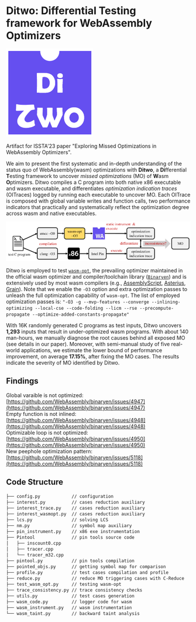 # Ditwo: Differential Testing framework for WebAssembly Optimizers
<!--- not compatible with anonymous git hub repo link
<p align="center">
  <img src="https://github.com/monkbai/wasm-testing/blob/main/doc/ditwo.png?raw=true" width="120" title="ditwo-logo">
</p>
<br />
--->
![ditwo-logo](doc/ditwo.png)

Artifact for ISSTA'23 paper "Exploring Missed Optimizations in WebAssembly Optimizers".

We aim to present the first systematic and in-depth understanding 
of the status quo of WebAssembly(wasm) optimizations with **Ditwo**, a 
**Di**fferential **T**esting framework to uncover *missed optimizations* (MO) 
of **W**asm **O**ptimizers. Ditwo compiles a C program into both native x86 
executable and wasm executable, and differentiates *optimization indication traces* 
(OITraces) logged by running each executable to uncover MO. Each OITrace 
is composed with global variable writes and function calls, two performance
indicators that practically and systematically reflect the optimization 
degree across wasm and native executables.

<!--- not compatible with anonymous git hub repo link
<p align="center">
  <img src="https://github.com/monkbai/wasm-testing/blob/main/doc/workflow.png" width="881" title="ditwo-workflow">
</p>
<br />
--->
![ditwo-workflow](doc/workflow.png)

Ditwo is employed to test [`wasm-opt`](https://github.com/WebAssembly/binaryen#wasm-opt), the prevailing optimizer
maintained in the official wasm optimizer and compiler/toolchain library ([`Binaryen`](https://github.com/WebAssembly/binaryen)) and is extensively used by most wasm compilers (e.g., [AssemblyScript](https://github.com/AssemblyScript/assemblyscript), [Asterius](https://github.com/tweag/asterius), [Grain](https://github.com/grain-lang/grain)).
Note that we enable the `-O3` option and extra optimization passes to unleash the full optimization capability of `wasm-opt`. 
The list of employed optimization passes is: `"-O3 -g --mvp-features --converge --inlining-optimizing --local-cse --code-folding --licm --rse --precompute-propagate --optimize-added-constants-propagate"`

With 16K randomly generated C programs as test inputs, Ditwo
uncovers **1,293** inputs that result in under-optimized wasm 
programs. With about 140 man-hours, we manually diagnose the root
causes behind all exposed MO (see details in our paper). 
Moreover, with semi-manual study of five real-world applications, 
we estimate the lower bound of performance improvement, on 
average **17.15%**, after fixing the MO cases. The results indicate 
the severity of MO identified by Ditwo.

## Findings

Global varaible is not optimized: [https://github.com/WebAssembly/binaryen/issues/4947](https://github.com/WebAssembly/binaryen/issues/4947)  
Empty function is not inlined: [https://github.com/WebAssembly/binaryen/issues/4948](https://github.com/WebAssembly/binaryen/issues/4948)  
Optimizable loop is not optimized: [https://github.com/WebAssembly/binaryen/issues/4950](https://github.com/WebAssembly/binaryen/issues/4950)  
New peephole optimization pattern: [https://github.com/WebAssembly/binaryen/issues/5118](https://github.com/WebAssembly/binaryen/issues/5118)  

## Code Structure
```
├── config.py            // configuration
├── interest.py          // cases reduction auxiliary
├── interest_trace.py    // cases reduction auxiliary
├── interest_wasmopt.py  // cases reduction auxiliary
├── lcs.py               // solving LCS 
├── nm.py                // symbol map auxiliary
├── pin_instrument.py    // x86 exe instrumentation
├── Pintool              // pin tools source code
│   ├── inscount0.cpp
│   ├── tracer.cpp
│   └── tracer_m32.cpp
├── pintool.py           // pin tools compilation
├── pointed_objs.py      // getting symbol map for comparison
├── profile.py           // test cases compilation and profile
├── reduce.py            // reduce MO triggering cases with C-Reduce
├── test_wasm_opt.py     // testing wasm-opt
├── trace_consistency.py // trace consistency checks
├── utils.py             // test cases generation
├── wasm_code.py         // logger code for wasm
├── wasm_instrument.py   // wasm instrumentation
└── wasm_taint.py        // backward taint analysis

```
